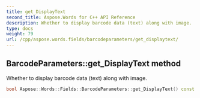 ```yaml
---
title: get_DisplayText
second_title: Aspose.Words for C++ API Reference
description: Whether to display barcode data (text) along with image.
type: docs
weight: 79
url: /cpp/aspose.words.fields/barcodeparameters/get_displaytext/
---
```

## BarcodeParameters::get_DisplayText method


Whether to display barcode data (text) along with image.

```cpp
bool Aspose::Words::Fields::BarcodeParameters::get_DisplayText() const
```

